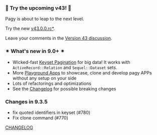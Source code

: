 <!-- whats_new_start -->

### 🚀 Try the upcoming v43! 🚀

Pagy is about to leap to the next level.

Try the new [v43.0.0.rc*](https://ddnexus.github.io/pagy-pre).

Leave your comments in the [Version 43 discussion](https://github.com/ddnexus/pagy/discussions/categories/version-43).

### ✴ What's new in 9.0+ ✴

- Wicked-fast [Keyset Pagination](https://ddnexus.github.io/pagy/docs/api/keyset/) for big data! It works with `ActiveRecord::Relation` and `Sequel::Dataset` sets.
- More [Playground Apps](https://ddnexus.github.io/pagy/playground/) to showcase, clone and develop pagy APPs without any setup on your side
- Lots of refactorings and optimizations  
- See the [Changelog](https://ddnexus.github.io/pagy/changelog) for possible breaking changes
<!-- whats_new_end -->

### Changes in 9.3.5

<!-- changes_start -->
- fix quoted identifiers in keyset (#780)
- Fix clone command (#770)
<!-- changes_end -->

[CHANGELOG](https://ddnexus.github.io/pagy/changelog)
